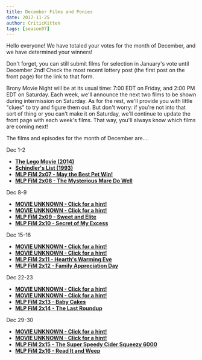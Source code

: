 ```yaml
---
title: December Films and Ponies
date: 2017-11-25
author: CriticKitten
tags: [season07]
---
```


Hello everyone!  We have totaled your votes for the month of December, and we have determined your winners!

Don't forget, you can still submit films for selection in January's vote until December 2nd!  Check the most recent lottery post (the first post on the front page) for the link to that form.

Brony Movie Night will be at its usual time: 7:00 EDT on Friday, and 2:00 PM EDT on Saturday.  Each week, we'll announce the next two films to be shown during intermission on Saturday.  As for the rest, we'll provide you with little "clues" to try and figure them out.  But don't worry: if you're not into that sort of thing or you can't make it on Saturday, we'll continue to update the front page with each week's films.  That way, you'll always know which films are coming next!

The films and episodes for the month of December are.... 

Dec 1-2
-	**[The Lego Movie (2014)][m1]**
-	**[Schindler's List (1993)][m2]**
-	**[MLP FiM 2x07 - May the Best Pet Win!][p1]**
-	**[MLP FiM 2x08 - The Mysterious Mare Do Well][p2]**

Dec 8-9
-	**[MOVIE UNKNOWN - Click for a hint!][m3]**
-	**[MOVIE UNKNOWN - Click for a hint!][m4]**
-	**[MLP FiM 2x09 - Sweet and Elite][p3]**
-	**[MLP FiM 2x10 - Secret of My Excess][p4]**

Dec 15-16
-	**[MOVIE UNKNOWN - Click for a hint!][m5]**
-	**[MOVIE UNKNOWN - Click for a hint!][m6]**
-	**[MLP FiM 2x11 - Hearth's Warming Eve][p5]**
-	**[MLP FiM 2x12 - Family Appreciation Day][p6]**

Dec 22-23
-	**[MOVIE UNKNOWN - Click for a hint!][m7]**
-	**[MOVIE UNKNOWN - Click for a hint!][m8]**
-	**[MLP FiM 2x13 - Baby Cakes][p7]**
-	**[MLP FiM 2x14 - The Last Roundup][p8]**

Dec 29-30
-	**[MOVIE UNKNOWN - Click for a hint!][m9]**
-	**[MOVIE UNKNOWN - Click for a hint!][m10]**
-	**[MLP FiM 2x15 - The Super Speedy Cider Squeezy 6000][p9]**
-	**[MLP FiM 2x16 - Read It and Weep][p10]**

[m1]: http://www.imdb.com/title/tt1490017/
[m2]: http://www.imdb.com/title/tt0108052/
[m3]: https://crunchbase-production-res.cloudinary.com/image/upload/c_lpad,h_256,w_256,f_jpg/v1401186508/vldb8vop5moqsaeqtslg.png
[m4]: https://upload.wikimedia.org/wikipedia/en/9/90/RWS_Tarot_00_Fool.jpg
[m5]: https://i.imgur.com/L1EMJLa.png
[m6]: https://i.imgur.com/HuvvYVr.jpg
[m7]: http://www.doctormacro.com/Images/Rogers,%20Roy/Annex/Annex%20-%20Rogers,%20Roy_02.jpg
[m8]: http://www.wetpaint.com/wp-content/uploads/2016/05/bert-ernie-gay.jpg
[m9]: https://www.mariowiki.com/images/thumb/8/84/Frog_Odyssey.JPG/180px-Frog_Odyssey.JPG
[m10]: https://upload.wikimedia.org/wikipedia/commons/thumb/f/f4/The_Scream.jpg/1200px-The_Scream.jpg
[p1]: http://www.imdb.com/title/tt2071867/
[p2]: http://www.imdb.com/title/tt2071868/
[p3]: http://www.imdb.com/title/tt2071869/
[p4]: http://www.imdb.com/title/tt2071863/
[p5]: http://www.imdb.com/title/tt2116413/
[p6]: http://www.imdb.com/title/tt2135785/
[p7]: http://www.imdb.com/title/tt2148355/
[p8]: http://www.imdb.com/title/tt2143427/
[p9]: http://www.imdb.com/title/tt2160921/
[p10]: http://www.imdb.com/title/tt2173457/
